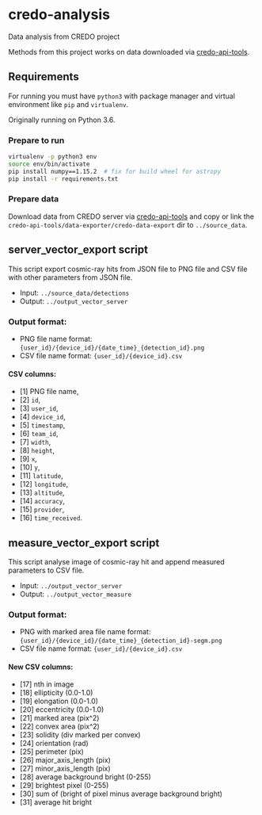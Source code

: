 # credo-analysis
Data analysis from CREDO project

Methods from this project works on data downloaded via
[credo-api-tools](https://github.com/dzwiedziu-nkg/credo-api-tools).

## Requirements

For running you must have `python3` with package manager and virtual environment like `pip` and `virtualenv`.

Originally running on Python 3.6.

### Prepare to run

```bash
virtualenv -p python3 env
source env/bin/activate
pip install numpy==1.15.2  # fix for build wheel for astropy
pip install -r requirements.txt
```

### Prepare data

Download data from CREDO server via [credo-api-tools](https://github.com/dzwiedziu-nkg/credo-api-tools) 
and copy or link the `credo-api-tools/data-exporter/credo-data-export` dir to `../source_data`.

## server_vector_export script

This script export cosmic-ray hits from JSON file to PNG file and CSV file with other parameters from JSON file.

- Input: `../source_data/detections`
- Output: `../output_vector_server`

### Output format:

- PNG file name format: `{user_id}/{device_id}/{date_time}_{detection_id}.png`
- CSV file name format: `{user_id}/{device_id}.csv`

#### CSV columns:

- [1] PNG file name,
- [2] `id`,
- [3] `user_id`,
- [4] `device_id`,
- [5] `timestamp`,
- [6] `team_id`,
- [7] `width`,
- [8] `height`,
- [9] `x`,
- [10] `y`,
- [11] `latitude`,
- [12] `longitude`,
- [13] `altitude`,
- [14] `accuracy`,
- [15] `provider`,
- [16] `time_received`.


## measure_vector_export script

This script analyse image of cosmic-ray hit and append measured parameters to CSV file.

- Input: `../output_vector_server`
- Output: `../output_vector_measure`

### Output format:

- PNG with marked area file name format: `{user_id}/{device_id}/{date_time}_{detection_id}-segm.png`
- CSV file name format: `{user_id}/{device_id}.csv`

#### New CSV columns:

- [17] nth in image
- [18] ellipticity (0.0-1.0)
- [19] elongation (0.0-1.0)
- [20] eccentricity (0.0-1.0)
- [21] marked area (pix^2)
- [22] convex area (pix^2)
- [23] solidity (div marked per convex)
- [24] orientation (rad)
- [25] perimeter (pix)
- [26] major_axis_length (pix)
- [27] minor_axis_length (pix)
- [28] average background bright (0-255)
- [29] brightest pixel (0-255)
- [30] sum of (bright of pixel minus average background bright)
- [31] average hit bright
